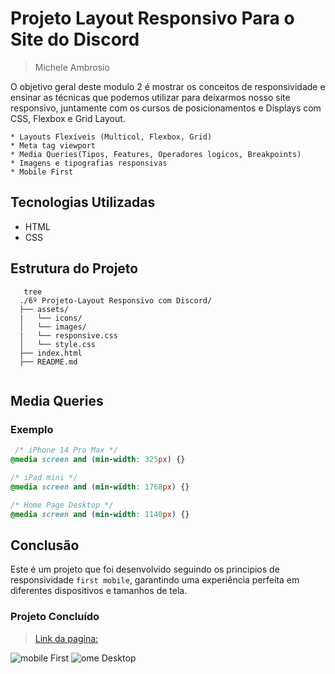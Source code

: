 # Projeto Layout Responsivo Para o Site do Discord

>Michele Ambrosio

O objetivo geral deste modulo 2 é mostrar os conceitos de responsividade e ensinar as técnicas que podemos utilizar para deixarmos nosso site responsivo, juntamente com os cursos de posicionamentos e Displays com CSS, Flexbox e Grid Layout.

```
* Layouts Flexíveis (Multicol, Flexbox, Grid)
* Meta tag viewport
* Media Queries(Tipos, Features, Operadores logicos, Breakpoints)
* Imagens e tipografias responsivas
* Mobile First
```

## Tecnologias Utilizadas

* HTML
* CSS

## Estrutura do Projeto

```shell
   tree
  ./6º Projeto-Layout Responsivo com Discord/
  ├── assets/
  |   └── icons/
  │   └── images/
  |   └── responsive.css
  │   └── style.css
  ├── index.html
  ├── README.md
  
```

## Media Queries

### Exemplo

```css
 /* iPhone 14 Pro Max */
@media screen and (min-width: 325px) {}

/* iPad mini */
@media screen and (min-width: 1768px) {}

/* Home Page Desktop */
@media screen and (min-width: 1140px) {} 
```

## Conclusão

Este é um projeto que foi desenvolvido seguindo os principios de responsividade `first mobile`, garantindo uma experiência perfeita em diferentes dispositivos e tamanhos de tela.

### Projeto Concluído

>[Link da pagina:]()

![mobile First]()
![ome Desktop]()
